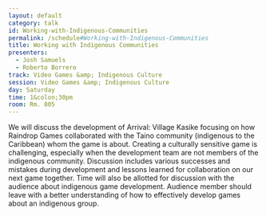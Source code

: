 ```yaml
---
layout: default
category: talk
id: Working-with-Indigenous-Communities
permalink: /schedule#Working-with-Indigenous-Communities
title: Working with Indigenous Communities
presenters:
  - Josh Samuels
  - Roberto Borrero
track: Video Games &amp; Indigenous Culture 
session: Video Games &amp; Indigenous Culture 
day: Saturday
time: 1&colon;30pm
room: Rm. 805
---
```

We will discuss the development of Arrival: Village Kasike focusing on how Raindrop Games collaborated with the Taino community (indigenous to the Caribbean) whom the game is about. Creating a culturally sensitive game is challenging, especially when the development team are not members of the indigenous community. Discussion includes various successes and mistakes during development and lessons learned for collaboration on our next game together.
Time will also be allotted for discussion with the audience about indigenous game development.
Audience member should leave with a better understanding of how to effectively develop games about an indigenous group.